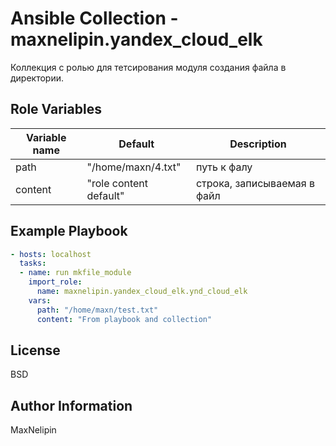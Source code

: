 # Ansible Collection - maxnelipin.yandex_cloud_elk

Коллекция с ролью для тетсирования модуля создания файла в директории.

Role Variables
--------------
| Variable name | Default | Description |
|-----------------------|----------|-------------------------|
| path | "/home/maxn/4.txt"| путь к фалу |
| content | "role content default" | строка, записываемая в файл |

Example Playbook
----------------
```yaml
- hosts: localhost
  tasks:
  - name: run mkfile_module
    import_role:
      name: maxnelipin.yandex_cloud_elk.ynd_cloud_elk
    vars:
      path: "/home/maxn/test.txt"
      content: "From playbook and collection"
```

License
-------

BSD

Author Information
------------------

MaxNelipin